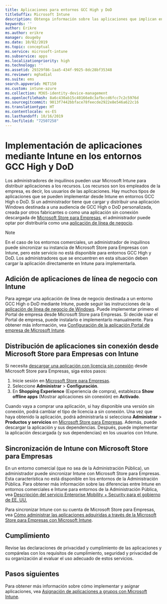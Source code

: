 ```yaml
---
title: Aplicaciones para entornos GCC High y DoD
titleSuffix: Microsoft Intune
description: Obtenga información sobre las aplicaciones que implican entornos GCC High y DoD mediante el uso de Microsoft Intune.
keywords: ''
author: Erikre
ms.author: erikre
manager: dougeby
ms.date: 10/02/2019
ms.topic: conceptual
ms.service: microsoft-intune
ms.subservice: apps
ms.localizationpriority: high
ms.technology: ''
ms.assetid: 29329f86-1aa5-434f-9925-8dc28bf35348
ms.reviewer: mghadial
ms.suite: ems
search.appverid: MET150
ms.custom: intune-azure
ms.collection: M365-identity-device-management
ms.openlocfilehash: 8a6c430ab15c40166e8c3afbccd6fcc7c2c5976d
ms.sourcegitcommit: 9013f7442bbface78feecde2922e8e546a622c16
ms.translationtype: HT
ms.contentlocale: es-ES
ms.lasthandoff: 10/16/2019
ms.locfileid: "72507258"
---
```

# <a name="deploying-apps-using-intune-on-the-gcc-high-and-dod-environments"></a>Implementación de aplicaciones mediante Intune en los entornos GCC High y DoD 

Los administradores de inquilinos pueden usar Microsoft Intune para distribuir aplicaciones a los recursos. Los recursos son los empleados de la empresa, es decir, los usuarios de las aplicaciones. Hay muchos tipos de aplicaciones que se pueden implementar desde Intune en entornos GCC High o DoD. Si un administrador tiene que cargar y distribuir una aplicación Windows destinada a una audiencia de GCC High o DoD personalizada, creada por otros fabricantes o como una aplicación sin conexión descargada de [Microsoft Store para Empresas](https://businessstore.microsoft.com/store), el administrador puede optar por distribuirla como una [aplicación de línea de negocio](apps-add.md#app-types-in-microsoft-intune).  

> [!NOTE]
> En el caso de los entornos comerciales, un administrador de inquilinos puede sincronizar su instancia de Microsoft Store para Empresas con Intune, pero este servicio no está disponible para entornos GCC High y DoD. Los administradores que se encuentren en esta situación deben cargar la aplicación directamente en Intune para implementarla.  

## <a name="add-line-of-business-apps-using-intune"></a>Adición de aplicaciones de línea de negocio con Intune 

Para agregar una aplicación de línea de negocio destinada a un entorno GCC High o DoD mediante Intune, puede seguir las instrucciones de la [aplicación de línea de negocio de Windows](lob-apps-windows.md). Puede implementar primero el Portal de empresa desde Microsoft Store para Empresas. Si decide usar el Portal de empresa, puede instalarlo e implementarlo manualmente. Para obtener más información, vea [Configuración de la aplicación Portal de empresa de Microsoft Intune](company-portal-app.md). 

## <a name="distribute-offline-apps-from-the-store-for-business-using-intune"></a>Distribución de aplicaciones sin conexión desde Microsoft Store para Empresas con Intune  

Si necesita [descargar una aplicación con licencia sin conexión](https://docs.microsoft.com/microsoft-store/distribute-offline-apps#download-an-offline-licensed-app) desde Microsoft Store para Empresas, siga estos pasos: 

1. Inicie sesión en [Microsoft Store para Empresas](https://businessstore.microsoft.com/).
2. Seleccione **Administrar** > **Configuración**.
3. En **Shopping Experience** (Experiencia de compra), establezca **Show offline apps** (Mostrar aplicaciones sin conexión) en **Activado**.

Cuando vaya a comprar una aplicación, si hay disponible una versión sin conexión, podrá cambiar el tipo de licencia a sin conexión. Una vez que haya obtenido la aplicación, podrá administrarla si selecciona **Administrar** > **Productos y servicios** en [Microsoft Store para Empresas](https://businessstore.microsoft.com/). Además, puede descargar la aplicación y sus dependencias. Después, puede implementar la aplicación descargada (y sus dependencias) en los usuarios con Intune.  

## <a name="syncing-intune-to-the-store-for-business"></a>Sincronización de Intune con Microsoft Store para Empresas 

En un entorno comercial (que no sea de la Administración Pública), un administrador puede sincronizar Intune con Microsoft Store para Empresas. Esta característica no está disponible en los entornos de la Administración Pública. Para obtener más información sobre las diferencias entre Intune en entornos comerciales e Intune para entornos de la Administración Pública, vea [Descripción del servicio Enterprise Mobility + Security para el gobierno de EE. UU.](https://docs.microsoft.com/enterprise-mobility-security/solutions/ems-govt-service-description)  

Para sincronizar Intune con su cuenta de Microsoft Store para Empresas, vea [Cómo administrar las aplicaciones adquiridas a través de la Microsoft Store para Empresas con Microsoft Intune](windows-store-for-business.md).  

## <a name="compliance"></a>Cumplimiento 

Revise las declaraciones de privacidad y cumplimiento de las aplicaciones y compárelas con los requisitos de cumplimiento, seguridad y privacidad de su organización al evaluar el uso adecuado de estos servicios.   

## <a name="next-steps"></a>Pasos siguientes

Para obtener más información sobre cómo implementar y asignar aplicaciones, vea [Asignación de aplicaciones a grupos con Microsoft Intune](apps-deploy.md).

 
